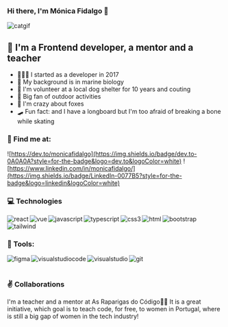 ### Hi there, I'm Mónica Fidalgo 👋



![catgif](https://user-images.githubusercontent.com/41929489/144757407-64bd4005-dbba-490f-a600-bb02ee2ab5ac.gif)

## 🦄 I'm a Frontend developer, a mentor and a teacher
- 👩🏽‍💻  I started as a developer in 2017
- 🐬  My background is in marine biology
- 🐶  I'm volunteer at a local dog shelter for 10 years and couting
- 🌱  Big fan of outdoor activities
- 🦊  I'm crazy about foxes
- 🛹  Fun fact: and I have a longboard but I'm too afraid of breaking a bone while skating

### 🔎   Find me at:
![https://dev.to/monicafidalgo](https://img.shields.io/badge/dev.to-0A0A0A?style=for-the-badge&logo=dev.to&logoColor=white)
![https://www.linkedin.com/in/monicafidalgo/](https://img.shields.io/badge/LinkedIn-0077B5?style=for-the-badge&logo=linkedin&logoColor=white)

### 💻  Technologies
<img align="left" alt="react" src="https://img.shields.io/badge/React-20232A?style=for-the-badge&logo=react&logoColor=61DAFB" />
<img align="left" alt="vue" src="https://img.shields.io/badge/Vue.js-35495E?style=for-the-badge&logo=vuedotjs&logoColor=4FC08D" />
<img align="left" alt="javascript" src="https://img.shields.io/badge/JavaScript-323330?style=for-the-badge&logo=javascript&logoColor=F7DF1E" />
<img align="left" alt="typescript" src="https://img.shields.io/badge/TypeScript-007ACC?style=for-the-badge&logo=typescript&logoColor=white" />
<img align="left" alt="css3" src="https://img.shields.io/badge/CSS3-1572B6?style=for-the-badge&logo=css3&logoColor=white" />
<img align="left" alt="html" src="https://img.shields.io/badge/HTML5-E34F26?style=for-the-badge&logo=html5&logoColor=white" />
<img align="left" alt="bootstrap" src="https://img.shields.io/badge/Bootstrap-563D7C?style=for-the-badge&logo=bootstrap&logoColor=white" />
<img align="left" alt="tailwind" src="https://img.shields.io/badge/Tailwind_CSS-38B2AC?style=for-the-badge&logo=tailwind-css&logoColor=white" />

<br/><br/>

### 🔨  Tools:
<img align="left" alt="figma" src="https://img.shields.io/badge/Figma-F24E1E?style=for-the-badge&logo=figma&logoColor=white" />
<img align="left" alt="visualstudiocode" src="https://img.shields.io/badge/Visual_Studio_Code-0078D4?style=for-the-badge&logo=visual%20studio%20code&logoColor=white" />
<img align="left" alt="visualstudio" src="https://img.shields.io/badge/Visual_Studio-5C2D91?style=for-the-badge&logo=visual%20studio&logoColor=white" />
<img align="left" alt="git" src="https://img.shields.io/badge/Git-F05032?style=for-the-badge&logo=git&logoColor=white" />

<br/><br/>

### ✌️ Collaborations 
I'm a teacher and a mentor at As Raparigas do Código👩‍💻
It is a great initiative, which goal is to teach code, for free, to women in Portugal, where is still a big gap of women in the tech industry!



